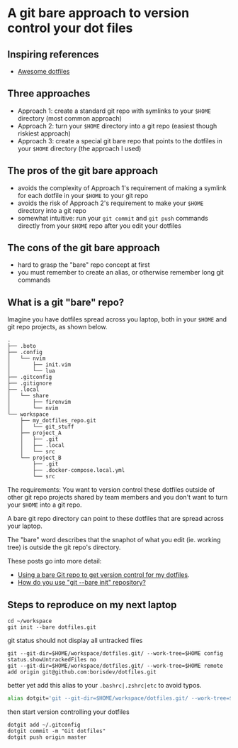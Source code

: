 # A git bare approach to version control your dot files

## Inspiring references

- [Awesome dotfiles](https://github.com/webpro/awesome-dotfiles)

## Three approaches

- Approach 1: create a standard git repo with symlinks to your `$HOME` directory (most common approach) 
- Approach 2: turn your `$HOME` directory into a git repo (easiest though riskiest approach)
- Approach 3: create a special git bare repo that points to the dotfiles in your `$HOME` directory (the approach I used)

## The pros of the git bare approach

- avoids the complexity of Approach 1's requirement of making a symlink for each dotfile in your `$HOME` to your git repo 
- avoids the risk of Approach 2's requirement to make your `$HOME` directory into a git repo
- somewhat intuitive: run your `git commit` and `git push` commands directly from your `$HOME` repo after you edit your dotfiles

## The cons of the git bare approach

- hard to grasp the "bare" repo concept at first
- you must remember to create an alias, or otherwise remember long git commands

## What is a git "bare" repo?

Imagine you have dotfiles spread across you laptop, both in your `$HOME` and git repo projects, as shown below.

```console
.
├── .boto
├── .config
│   └── nvim
│       ├── init.vim
│       └── lua
├── .gitconfig
├── .gitignore
├── .local
│   └── share
│       ├── firenvim
│       └── nvim
└── workspace
    ├── my_dotfiles_repo.git
    │   └── git_stuff
    ├── project_A
    │   ├── .git
    │   ├── .local
    │   └── src
    └── project_B
        ├── .git
        ├── .docker-compose.local.yml
        └── src
```
The requirements: You want to version control these dotfiles outside of other git repo projects shared by team members and 
you don't want to turn your `$HOME` into a git repo.

A bare git repo directory can point to these dotfiles that are
spread across your laptop.

The "bare" word describes that the snaphot of what you edit (ie. working tree) is outside the git repo's directory.

These posts go into more detail:

- [Using a bare Git repo to get version control for my dotfiles](https://stegosaurusdormant.com/bare-git-repo/).
- [How do you use "git --bare init" repository?](https://stackoverflow.com/questions/7632454/how-do-you-use-git-bare-init-repository)

## Steps to reproduce on my next laptop

```console
cd ~/workspace
git init --bare dotfiles.git
```

git status should not display all untracked files

```console
git --git-dir=$HOME/workspace/dotfiles.git/ --work-tree=$HOME config status.showUntrackedFiles no
git --git-dir=$HOME/workspace/dotfiles.git/ --work-tree=$HOME remote add origin git@github.com:borisdev/dotfiles.git
```

better yet add this alias to your `.bashrc|.zshrc|etc` to avoid typos.

```bash
alias dotgit='git --git-dir=$HOME/workspace/dotfiles.git/ --work-tree=$HOME'
```
then start version controlling your dotfiles 

```console
dotgit add ~/.gitconfig
dotgit commit -m "Git dotfiles"
dotgit push origin master
```
